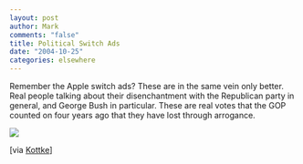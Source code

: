 ```yaml
--- 
layout: post
author: Mark
comments: "false"
title: Political Switch Ads
date: "2004-10-25"
categories: elsewhere
---
```

Remember the Apple switch ads? These are in the same vein only better. Real people talking about their disenchantment with the Republican party in general, and George Bush in particular. These are real votes that the GOP counted on four years ago that they have lost through arrogance.

<a href="http://www.errolmorris.com/html/election04/election04_main.html" title="Kerry Switch Ads"><img src="http://zanshin.net/images/kerryswitch.jpg" /></a>

[via <a href="http://www.kottke.org/04/10/morris-kerry-switch" title="Kottke">Kottke</a>] 
